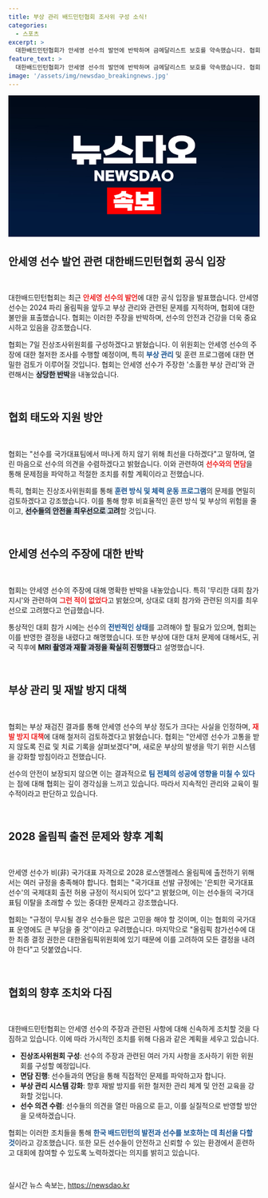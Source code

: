 ```yaml
---
title: 부상 관리 배드민턴협회 조사위 구성 소식!
categories:
  - 스포츠
excerpt: >
  대한배드민턴협회가 안세영 선수의 발언에 반박하며 금메달리스트 보호를 약속했습니다. 협회는 진상조사위원회를 설치, 부상 관리와 훈련 방식 점검에 나서겠다고 밝혔습니다. 선수의 불만이 치명적일 수 있는 상황, 과연 올림픽 준비는 어떻게 될까?
feature_text: >
  대한배드민턴협회가 안세영 선수의 발언에 반박하며 금메달리스트 보호를 약속했습니다. 협회는 진상조사위원회를 설치, 부상 관리와 훈련 방식 점검에 나서겠다고 밝혔습니다. 선수의 불만이 치명적일 수 있는 상황, 과연 올림픽 준비는 어떻게 될까?
image: '/assets/img/newsdao_breakingnews.jpg'
---
```


<p><img src="/assets/img/newsdao_breakingnews.jpg" alt="firstkoreanews 속보" /></p>

<h2 data-ke-size="size26">안세영 선수 발언 관련 대한배드민턴협회 공식 입장</h2>

<p data-ke-size="size16">&nbsp;</p>

<p>대한배드민턴협회는 최근 <b><span style="color: #ee2323;">안세영 선수의 발언</span></b>에 대한 공식 입장을 발표했습니다. 안세영 선수는 2024 파리 올림픽을 앞두고 부상 관리와 관련된 문제를 지적하며, 협회에 대한 불만을 표출했습니다. 협회는 이러한 주장을 반박하며, 선수의 안전과 건강을 더욱 중요시하고 있음을 강조했습니다.</p>

<p>협회는 7일 진상조사위원회를 구성하겠다고 밝혔습니다. 이 위원회는 안세영 선수의 주장에 대한 철저한 조사를 수행할 예정이며, 특히 <b><span style="color: #1a5490;">부상 관리</span></b> 및 훈련 프로그램에 대한 면밀한 검토가 이루어질 것입니다. 협회는 안세영 선수가 주장한 '소홀한 부상 관리'와 관련해서는 <b><span style="background-color: #21538527;">상당한 반박</span></b>을 내놓았습니다. </p>

<p data-ke-size="size16">&nbsp;</p>

<h2 data-ke-size="size26">협회 태도와 지원 방안</h2>

<p data-ke-size="size16">&nbsp;</p>

<p>협회는 "선수를 국가대표팀에서 떠나게 하지 않기 위해 최선을 다하겠다"고 말하며, 열린 마음으로 선수의 의견을 수렴하겠다고 밝혔습니다. 이와 관련하여 <b><span style="color: #ee2323;">선수와의 면담</span></b>을 통해 문제점을 파악하고 적절한 조치를 취할 계획이라고 전했습니다. </p>

<p>특히, 협회는 진상조사위원회를 통해 <b><span style="color: #1a5490;">훈련 방식 및 체력 운동 프로그램</span></b>의 문제를 면밀히 검토하겠다고 강조했습니다. 이를 통해 향후 비효율적인 훈련 방식 및 부상의 위험을 줄이고, <b><span style="background-color: #21538527;">선수들의 안전을 최우선으로 고려</span></b>할 것입니다.</p>

<p data-ke-size="size16">&nbsp;</p>

<h2 data-ke-size="size26">안세영 선수의 주장에 대한 반박</h2>

<p data-ke-size="size16">&nbsp;</p>

<p>협회는 안세영 선수의 주장에 대해 명확한 반박을 내놓았습니다. 특히 '무리한 대회 참가 지시'와 관련하여 <b><span style="color: #ee2323;">그런 적이 없었다</span></b>고 밝혔으며, 상대로 대회 참가와 관련된 의지를 최우선으로 고려했다고 언급했습니다. </p>

<p>통상적인 대회 참가 시에는 선수의 <b><span style="color: #1a5490;">전반적인 상태</span></b>를 고려해야 할 필요가 있으며, 협회는 이를 반영한 결정을 내렸다고 해명했습니다. 또한 부상에 대한 대처 문제에 대해서도, 귀국 직후에 <b><span style="background-color: #21538527;">MRI 촬영과 재활 과정을 확실히 진행했다</span></b>고 설명했습니다. </p>

<p data-ke-size="size16">&nbsp;</p>

<h2 data-ke-size="size26">부상 관리 및 재발 방지 대책</h2>

<p data-ke-size="size16">&nbsp;</p>

<p>협회는 부상 재검진 결과를 통해 안세영 선수의 부상 정도가 크다는 사실을 인정하며, <b><span style="color: #ee2323;">재발 방지 대책</span></b>에 대해 철저히 검토하겠다고 밝혔습니다. 협회는 "안세영 선수가 고통을 받지 않도록 진료 및 치료 기록을 살펴보겠다"며, 새로운 부상의 발생을 막기 위한 시스템을 강화할 방침이라고 전했습니다. </p>

<p>선수의 안전이 보장되지 않으면 이는 결과적으로 <b><span style="color: #1a5490;">팀 전체의 성공에 영향을 미칠 수 있다</span></b>는 점에 대해 협회는 깊이 경각심을 느끼고 있습니다. 따라서 지속적인 관리와 교육이 필수적이라고 판단하고 있습니다.</p>

<p data-ke-size="size16">&nbsp;</p>

<h2 data-ke-size="size26">2028 올림픽 출전 문제와 향후 계획</h2>

<p data-ke-size="size16">&nbsp;</p>

<p>안세영 선수가 비(非) 국가대표 자격으로 2028 로스앤젤레스 올림픽에 출전하기 위해서는 여러 규정을 충족해야 합니다. 협회는 "국가대표 선발 규정에는 '은퇴한 국가대표 선수'의 국제대회 출전 허용 규정이 적시되어 있다"고 밝혔으며, 이는 선수들의 국가대표팀 이탈을 초래할 수 있는 중대한 문제라고 강조했습니다. </p>

<p>협회는 "규정이 무시될 경우 선수들은 많은 고민을 해야 할 것이며, 이는 협회의 국가대표 운영에도 큰 부담을 줄 것"이라고 우려했습니다. 마지막으로 "올림픽 참가선수에 대한 최종 결정 권한은 대한올림픽위원회에 있기 때문에 이를 고려하여 모든 결정을 내려야 한다"고 덧붙였습니다.</p>

<p data-ke-size="size16">&nbsp;</p>

<h2 data-ke-size="size26">협회의 향후 조치와 다짐</h2>

<p data-ke-size="size16">&nbsp;</p>

<p>대한배드민턴협회는 안세영 선수의 주장과 관련된 사항에 대해 신속하게 조치할 것을 다짐하고 있습니다. 이에 따라 가시적인 조치를 위해 다음과 같은 계획을 세우고 있습니다.</p>

<ul>
  <li><b>진상조사위원회 구성</b>: 선수의 주장과 관련된 여러 가지 사항을 조사하기 위한 위원회를 구성할 예정입니다.</li>
  <li><b>면담 진행</b>: 선수들과의 면담을 통해 직접적인 문제를 파악하고자 합니다.</li>
  <li><b>부상 관리 시스템 강화</b>: 향후 재발 방지를 위한 철저한 관리 체계 및 안전 교육을 강화할 것입니다.</li>
  <li><b>선수 의견 수렴</b>: 선수들의 의견을 열린 마음으로 듣고, 이를 실질적으로 반영할 방안을 모색하겠습니다.</li>
</ul>

<p>협회는 이러한 조치들을 통해 <b><span style="color: #1a5490;">한국 배드민턴의 발전과 선수를 보호하는 데 최선을 다할 것</span></b>이라고 강조했습니다. 또한 모든 선수들이 안전하고 신뢰할 수 있는 환경에서 훈련하고 대회에 참여할 수 있도록 노력하겠다는 의지를 밝히고 있습니다. </p>

<p data-ke-size="size16">&nbsp;</p>
실시간 뉴스 속보는, <a href="https://newsdao.kr" rel="dofollow">https://newsdao.kr</a>


